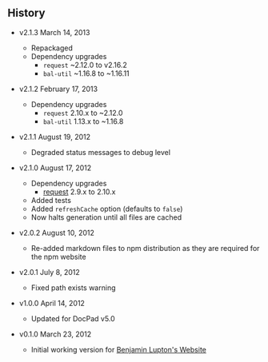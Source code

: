 ## History

- v2.1.3 March 14, 2013
	- Repackaged
	- Dependency upgrades
		-  `request` ~2.12.0 to v2.16.2
		-  `bal-util` ~1.16.8 to ~1.16.11

- v2.1.2 February 17, 2013
	- Dependency upgrades
		-  `request` 2.10.x to ~2.12.0
		-  `bal-util` 1.13.x to ~1.16.8

- v2.1.1 August 19, 2012
	- Degraded status messages to debug level

- v2.1.0 August 17, 2012
	- Dependency upgrades
		- [request](https://github.com/mikeal/request) 2.9.x to 2.10.x
	- Added tests
	- Added `refreshCache` option (defaults to `false`)
	- Now halts generation until all files are cached

- v2.0.2 August 10, 2012
	- Re-added markdown files to npm distribution as they are required for the npm website

- v2.0.1 July 8, 2012
	- Fixed path exists warning

- v1.0.0 April 14, 2012
	- Updated for DocPad v5.0

- v0.1.0 March 23, 2012
	- Initial working version for [Benjamin Lupton's Website](https://github.com/balupton/balupton.docpad)